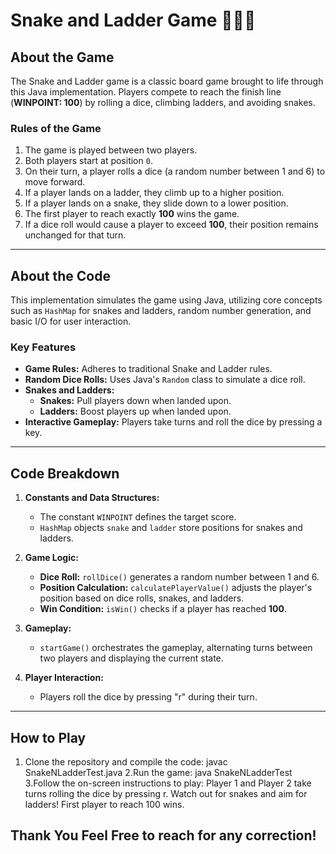 # Snake and Ladder Game 🎲🐍🎉

## **About the Game**
The Snake and Ladder game is a classic board game brought to life through this Java implementation. Players compete to reach the finish line (**WINPOINT: 100**) by rolling a dice, climbing ladders, and avoiding snakes.

### **Rules of the Game**
1. The game is played between two players.
2. Both players start at position `0`.
3. On their turn, a player rolls a dice (a random number between 1 and 6) to move forward.
4. If a player lands on a ladder, they climb up to a higher position.
5. If a player lands on a snake, they slide down to a lower position.
6. The first player to reach exactly **100** wins the game.
7. If a dice roll would cause a player to exceed **100**, their position remains unchanged for that turn.

---

## **About the Code**
This implementation simulates the game using Java, utilizing core concepts such as `HashMap` for snakes and ladders, random number generation, and basic I/O for user interaction.

### **Key Features**
- **Game Rules:** Adheres to traditional Snake and Ladder rules.
- **Random Dice Rolls:** Uses Java's `Random` class to simulate a dice roll.
- **Snakes and Ladders:** 
  - **Snakes:** Pull players down when landed upon.
  - **Ladders:** Boost players up when landed upon.
- **Interactive Gameplay:** Players take turns and roll the dice by pressing a key.

---

## **Code Breakdown**
1. **Constants and Data Structures:**
   - The constant `WINPOINT` defines the target score.
   - `HashMap` objects `snake` and `ladder` store positions for snakes and ladders.

2. **Game Logic:**
   - **Dice Roll:** `rollDice()` generates a random number between 1 and 6.
   - **Position Calculation:** `calculatePlayerValue()` adjusts the player's position based on dice rolls, snakes, and ladders.
   - **Win Condition:** `isWin()` checks if a player has reached **100**.

3. **Gameplay:**
   - `startGame()` orchestrates the gameplay, alternating turns between two players and displaying the current state.

4. **Player Interaction:**
   - Players roll the dice by pressing "r" during their turn.

---

## **How to Play**
1. Clone the repository and compile the code:
   javac SnakeNLadderTest.java
2.Run the game:
   java SnakeNLadderTest
3.Follow the on-screen instructions to play:
   Player 1 and Player 2 take turns rolling the dice by pressing r.
   Watch out for snakes and aim for ladders!
   First player to reach 100 wins.




## Thank You Feel Free to reach for any correction!
